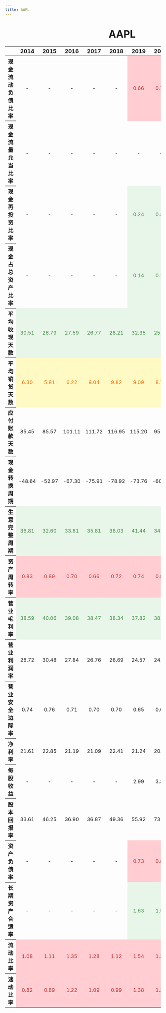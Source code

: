 ```yaml
---
title: AAPL
---
```


<style type="text/css">
#T_f03f4 th {
  font-size: 110%;
  text-align: center;
}
#T_f03f4 td {
  text-align: center;
}
#T_f03f4 caption {
  caption-side: top;
  font-size: 200%;
  font-weight: bold;
  text-align: center;
  margin: 20px 0 20px 0;
}
#T_f03f4_row0_col5, #T_f03f4_row0_col6, #T_f03f4_row0_col7, #T_f03f4_row0_col8, #T_f03f4_row0_col9, #T_f03f4_row3_col7, #T_f03f4_row3_col8, #T_f03f4_row3_col9, #T_f03f4_row9_col0, #T_f03f4_row9_col1, #T_f03f4_row9_col2, #T_f03f4_row9_col3, #T_f03f4_row9_col4, #T_f03f4_row9_col5, #T_f03f4_row9_col6, #T_f03f4_row16_col5, #T_f03f4_row16_col6, #T_f03f4_row16_col7, #T_f03f4_row16_col8, #T_f03f4_row16_col9, #T_f03f4_row17_col7, #T_f03f4_row17_col8, #T_f03f4_row17_col9, #T_f03f4_row18_col0, #T_f03f4_row18_col1, #T_f03f4_row18_col2, #T_f03f4_row18_col3, #T_f03f4_row18_col4, #T_f03f4_row18_col5, #T_f03f4_row18_col6, #T_f03f4_row18_col7, #T_f03f4_row18_col8, #T_f03f4_row18_col9, #T_f03f4_row19_col0, #T_f03f4_row19_col1, #T_f03f4_row19_col2, #T_f03f4_row19_col3, #T_f03f4_row19_col4, #T_f03f4_row19_col5, #T_f03f4_row19_col6, #T_f03f4_row19_col7, #T_f03f4_row19_col8, #T_f03f4_row19_col9 {
  background-color: #ffcdd2;
  color: #c62828;
}
#T_f03f4_row1_col9, #T_f03f4_row2_col5, #T_f03f4_row2_col6, #T_f03f4_row2_col7, #T_f03f4_row2_col8, #T_f03f4_row2_col9, #T_f03f4_row3_col5, #T_f03f4_row3_col6, #T_f03f4_row4_col0, #T_f03f4_row4_col1, #T_f03f4_row4_col2, #T_f03f4_row4_col3, #T_f03f4_row4_col4, #T_f03f4_row4_col5, #T_f03f4_row4_col6, #T_f03f4_row4_col7, #T_f03f4_row4_col8, #T_f03f4_row4_col9, #T_f03f4_row8_col0, #T_f03f4_row8_col1, #T_f03f4_row8_col2, #T_f03f4_row8_col3, #T_f03f4_row8_col4, #T_f03f4_row8_col5, #T_f03f4_row8_col6, #T_f03f4_row8_col7, #T_f03f4_row8_col8, #T_f03f4_row8_col9, #T_f03f4_row9_col7, #T_f03f4_row9_col8, #T_f03f4_row9_col9, #T_f03f4_row10_col0, #T_f03f4_row10_col1, #T_f03f4_row10_col2, #T_f03f4_row10_col3, #T_f03f4_row10_col4, #T_f03f4_row10_col5, #T_f03f4_row10_col6, #T_f03f4_row10_col7, #T_f03f4_row10_col8, #T_f03f4_row10_col9, #T_f03f4_row17_col5, #T_f03f4_row17_col6 {
  background-color: #e8f5e9;
  color: #388e3c;
}
#T_f03f4_row5_col0, #T_f03f4_row5_col1, #T_f03f4_row5_col2, #T_f03f4_row5_col3, #T_f03f4_row5_col4, #T_f03f4_row5_col5, #T_f03f4_row5_col6, #T_f03f4_row5_col7, #T_f03f4_row5_col8, #T_f03f4_row5_col9 {
  background-color: #fff9c4;
  color: #ef6c00;
}
</style>
<table id="T_f03f4">
  <caption>AAPL</caption>
  <thead>
    <tr>
      <th class="blank level0" >&nbsp;</th>
      <th id="T_f03f4_level0_col0" class="col_heading level0 col0" >2014</th>
      <th id="T_f03f4_level0_col1" class="col_heading level0 col1" >2015</th>
      <th id="T_f03f4_level0_col2" class="col_heading level0 col2" >2016</th>
      <th id="T_f03f4_level0_col3" class="col_heading level0 col3" >2017</th>
      <th id="T_f03f4_level0_col4" class="col_heading level0 col4" >2018</th>
      <th id="T_f03f4_level0_col5" class="col_heading level0 col5" >2019</th>
      <th id="T_f03f4_level0_col6" class="col_heading level0 col6" >2020</th>
      <th id="T_f03f4_level0_col7" class="col_heading level0 col7" >2021</th>
      <th id="T_f03f4_level0_col8" class="col_heading level0 col8" >2022</th>
      <th id="T_f03f4_level0_col9" class="col_heading level0 col9" >2023</th>
    </tr>
  </thead>
  <tbody>
    <tr>
      <th id="T_f03f4_level0_row0" class="row_heading level0 row0" >现金流动负债比率</th>
      <td id="T_f03f4_row0_col0" class="data row0 col0" >-</td>
      <td id="T_f03f4_row0_col1" class="data row0 col1" >-</td>
      <td id="T_f03f4_row0_col2" class="data row0 col2" >-</td>
      <td id="T_f03f4_row0_col3" class="data row0 col3" >-</td>
      <td id="T_f03f4_row0_col4" class="data row0 col4" >-</td>
      <td id="T_f03f4_row0_col5" class="data row0 col5" >0.66</td>
      <td id="T_f03f4_row0_col6" class="data row0 col6" >0.77</td>
      <td id="T_f03f4_row0_col7" class="data row0 col7" >0.83</td>
      <td id="T_f03f4_row0_col8" class="data row0 col8" >0.79</td>
      <td id="T_f03f4_row0_col9" class="data row0 col9" >0.76</td>
    </tr>
    <tr>
      <th id="T_f03f4_level0_row1" class="row_heading level0 row1" >现金流量允当比率</th>
      <td id="T_f03f4_row1_col0" class="data row1 col0" >-</td>
      <td id="T_f03f4_row1_col1" class="data row1 col1" >-</td>
      <td id="T_f03f4_row1_col2" class="data row1 col2" >-</td>
      <td id="T_f03f4_row1_col3" class="data row1 col3" >-</td>
      <td id="T_f03f4_row1_col4" class="data row1 col4" >-</td>
      <td id="T_f03f4_row1_col5" class="data row1 col5" >-</td>
      <td id="T_f03f4_row1_col6" class="data row1 col6" >-</td>
      <td id="T_f03f4_row1_col7" class="data row1 col7" >-</td>
      <td id="T_f03f4_row1_col8" class="data row1 col8" >-</td>
      <td id="T_f03f4_row1_col9" class="data row1 col9" >3.88</td>
    </tr>
    <tr>
      <th id="T_f03f4_level0_row2" class="row_heading level0 row2" >现金再投资比率</th>
      <td id="T_f03f4_row2_col0" class="data row2 col0" >-</td>
      <td id="T_f03f4_row2_col1" class="data row2 col1" >-</td>
      <td id="T_f03f4_row2_col2" class="data row2 col2" >-</td>
      <td id="T_f03f4_row2_col3" class="data row2 col3" >-</td>
      <td id="T_f03f4_row2_col4" class="data row2 col4" >-</td>
      <td id="T_f03f4_row2_col5" class="data row2 col5" >0.24</td>
      <td id="T_f03f4_row2_col6" class="data row2 col6" >0.30</td>
      <td id="T_f03f4_row2_col7" class="data row2 col7" >0.40</td>
      <td id="T_f03f4_row2_col8" class="data row2 col8" >0.54</td>
      <td id="T_f03f4_row2_col9" class="data row2 col9" >0.46</td>
    </tr>
    <tr>
      <th id="T_f03f4_level0_row3" class="row_heading level0 row3" >现金占总资产比率</th>
      <td id="T_f03f4_row3_col0" class="data row3 col0" >-</td>
      <td id="T_f03f4_row3_col1" class="data row3 col1" >-</td>
      <td id="T_f03f4_row3_col2" class="data row3 col2" >-</td>
      <td id="T_f03f4_row3_col3" class="data row3 col3" >-</td>
      <td id="T_f03f4_row3_col4" class="data row3 col4" >-</td>
      <td id="T_f03f4_row3_col5" class="data row3 col5" >0.14</td>
      <td id="T_f03f4_row3_col6" class="data row3 col6" >0.12</td>
      <td id="T_f03f4_row3_col7" class="data row3 col7" >0.10</td>
      <td id="T_f03f4_row3_col8" class="data row3 col8" >0.07</td>
      <td id="T_f03f4_row3_col9" class="data row3 col9" >0.08</td>
    </tr>
    <tr>
      <th id="T_f03f4_level0_row4" class="row_heading level0 row4" >平均收现天数</th>
      <td id="T_f03f4_row4_col0" class="data row4 col0" >30.51</td>
      <td id="T_f03f4_row4_col1" class="data row4 col1" >26.79</td>
      <td id="T_f03f4_row4_col2" class="data row4 col2" >27.59</td>
      <td id="T_f03f4_row4_col3" class="data row4 col3" >26.77</td>
      <td id="T_f03f4_row4_col4" class="data row4 col4" >28.21</td>
      <td id="T_f03f4_row4_col5" class="data row4 col5" >32.35</td>
      <td id="T_f03f4_row4_col6" class="data row4 col6" >25.96</td>
      <td id="T_f03f4_row4_col7" class="data row4 col7" >21.15</td>
      <td id="T_f03f4_row4_col8" class="data row4 col8" >25.21</td>
      <td id="T_f03f4_row4_col9" class="data row4 col9" >27.47</td>
    </tr>
    <tr>
      <th id="T_f03f4_level0_row5" class="row_heading level0 row5" >平均销货天数</th>
      <td id="T_f03f4_row5_col0" class="data row5 col0" >6.30</td>
      <td id="T_f03f4_row5_col1" class="data row5 col1" >5.81</td>
      <td id="T_f03f4_row5_col2" class="data row5 col2" >6.22</td>
      <td id="T_f03f4_row5_col3" class="data row5 col3" >9.04</td>
      <td id="T_f03f4_row5_col4" class="data row5 col4" >9.82</td>
      <td id="T_f03f4_row5_col5" class="data row5 col5" >9.09</td>
      <td id="T_f03f4_row5_col6" class="data row5 col6" >8.79</td>
      <td id="T_f03f4_row5_col7" class="data row5 col7" >9.12</td>
      <td id="T_f03f4_row5_col8" class="data row5 col8" >9.41</td>
      <td id="T_f03f4_row5_col9" class="data row5 col9" >9.61</td>
    </tr>
    <tr>
      <th id="T_f03f4_level0_row6" class="row_heading level0 row6" >应付账款天数</th>
      <td id="T_f03f4_row6_col0" class="data row6 col0" >85.45</td>
      <td id="T_f03f4_row6_col1" class="data row6 col1" >85.57</td>
      <td id="T_f03f4_row6_col2" class="data row6 col2" >101.11</td>
      <td id="T_f03f4_row6_col3" class="data row6 col3" >111.72</td>
      <td id="T_f03f4_row6_col4" class="data row6 col4" >116.95</td>
      <td id="T_f03f4_row6_col5" class="data row6 col5" >115.20</td>
      <td id="T_f03f4_row6_col6" class="data row6 col6" >95.29</td>
      <td id="T_f03f4_row6_col7" class="data row6 col7" >83.17</td>
      <td id="T_f03f4_row6_col8" class="data row6 col8" >97.05</td>
      <td id="T_f03f4_row6_col9" class="data row6 col9" >108.00</td>
    </tr>
    <tr>
      <th id="T_f03f4_level0_row7" class="row_heading level0 row7" >现金转换周期</th>
      <td id="T_f03f4_row7_col0" class="data row7 col0" >-48.64</td>
      <td id="T_f03f4_row7_col1" class="data row7 col1" >-52.97</td>
      <td id="T_f03f4_row7_col2" class="data row7 col2" >-67.30</td>
      <td id="T_f03f4_row7_col3" class="data row7 col3" >-75.91</td>
      <td id="T_f03f4_row7_col4" class="data row7 col4" >-78.92</td>
      <td id="T_f03f4_row7_col5" class="data row7 col5" >-73.76</td>
      <td id="T_f03f4_row7_col6" class="data row7 col6" >-60.54</td>
      <td id="T_f03f4_row7_col7" class="data row7 col7" >-52.90</td>
      <td id="T_f03f4_row7_col8" class="data row7 col8" >-62.43</td>
      <td id="T_f03f4_row7_col9" class="data row7 col9" >-70.92</td>
    </tr>
    <tr>
      <th id="T_f03f4_level0_row8" class="row_heading level0 row8" >生意完整周期</th>
      <td id="T_f03f4_row8_col0" class="data row8 col0" >36.81</td>
      <td id="T_f03f4_row8_col1" class="data row8 col1" >32.60</td>
      <td id="T_f03f4_row8_col2" class="data row8 col2" >33.81</td>
      <td id="T_f03f4_row8_col3" class="data row8 col3" >35.81</td>
      <td id="T_f03f4_row8_col4" class="data row8 col4" >38.03</td>
      <td id="T_f03f4_row8_col5" class="data row8 col5" >41.44</td>
      <td id="T_f03f4_row8_col6" class="data row8 col6" >34.75</td>
      <td id="T_f03f4_row8_col7" class="data row8 col7" >30.27</td>
      <td id="T_f03f4_row8_col8" class="data row8 col8" >34.62</td>
      <td id="T_f03f4_row8_col9" class="data row8 col9" >37.08</td>
    </tr>
    <tr>
      <th id="T_f03f4_level0_row9" class="row_heading level0 row9" >资产周转率</th>
      <td id="T_f03f4_row9_col0" class="data row9 col0" >0.83</td>
      <td id="T_f03f4_row9_col1" class="data row9 col1" >0.89</td>
      <td id="T_f03f4_row9_col2" class="data row9 col2" >0.70</td>
      <td id="T_f03f4_row9_col3" class="data row9 col3" >0.66</td>
      <td id="T_f03f4_row9_col4" class="data row9 col4" >0.72</td>
      <td id="T_f03f4_row9_col5" class="data row9 col5" >0.74</td>
      <td id="T_f03f4_row9_col6" class="data row9 col6" >0.83</td>
      <td id="T_f03f4_row9_col7" class="data row9 col7" >1.08</td>
      <td id="T_f03f4_row9_col8" class="data row9 col8" >1.12</td>
      <td id="T_f03f4_row9_col9" class="data row9 col9" >1.09</td>
    </tr>
    <tr>
      <th id="T_f03f4_level0_row10" class="row_heading level0 row10" >营业毛利率</th>
      <td id="T_f03f4_row10_col0" class="data row10 col0" >38.59</td>
      <td id="T_f03f4_row10_col1" class="data row10 col1" >40.06</td>
      <td id="T_f03f4_row10_col2" class="data row10 col2" >39.08</td>
      <td id="T_f03f4_row10_col3" class="data row10 col3" >38.47</td>
      <td id="T_f03f4_row10_col4" class="data row10 col4" >38.34</td>
      <td id="T_f03f4_row10_col5" class="data row10 col5" >37.82</td>
      <td id="T_f03f4_row10_col6" class="data row10 col6" >38.23</td>
      <td id="T_f03f4_row10_col7" class="data row10 col7" >41.78</td>
      <td id="T_f03f4_row10_col8" class="data row10 col8" >43.31</td>
      <td id="T_f03f4_row10_col9" class="data row10 col9" >44.13</td>
    </tr>
    <tr>
      <th id="T_f03f4_level0_row11" class="row_heading level0 row11" >营业利润率</th>
      <td id="T_f03f4_row11_col0" class="data row11 col0" >28.72</td>
      <td id="T_f03f4_row11_col1" class="data row11 col1" >30.48</td>
      <td id="T_f03f4_row11_col2" class="data row11 col2" >27.84</td>
      <td id="T_f03f4_row11_col3" class="data row11 col3" >26.76</td>
      <td id="T_f03f4_row11_col4" class="data row11 col4" >26.69</td>
      <td id="T_f03f4_row11_col5" class="data row11 col5" >24.57</td>
      <td id="T_f03f4_row11_col6" class="data row11 col6" >24.15</td>
      <td id="T_f03f4_row11_col7" class="data row11 col7" >29.78</td>
      <td id="T_f03f4_row11_col8" class="data row11 col8" >30.29</td>
      <td id="T_f03f4_row11_col9" class="data row11 col9" >29.82</td>
    </tr>
    <tr>
      <th id="T_f03f4_level0_row12" class="row_heading level0 row12" >营业安全边际率</th>
      <td id="T_f03f4_row12_col0" class="data row12 col0" >0.74</td>
      <td id="T_f03f4_row12_col1" class="data row12 col1" >0.76</td>
      <td id="T_f03f4_row12_col2" class="data row12 col2" >0.71</td>
      <td id="T_f03f4_row12_col3" class="data row12 col3" >0.70</td>
      <td id="T_f03f4_row12_col4" class="data row12 col4" >0.70</td>
      <td id="T_f03f4_row12_col5" class="data row12 col5" >0.65</td>
      <td id="T_f03f4_row12_col6" class="data row12 col6" >0.63</td>
      <td id="T_f03f4_row12_col7" class="data row12 col7" >0.71</td>
      <td id="T_f03f4_row12_col8" class="data row12 col8" >0.70</td>
      <td id="T_f03f4_row12_col9" class="data row12 col9" >0.68</td>
    </tr>
    <tr>
      <th id="T_f03f4_level0_row13" class="row_heading level0 row13" >净利率</th>
      <td id="T_f03f4_row13_col0" class="data row13 col0" >21.61</td>
      <td id="T_f03f4_row13_col1" class="data row13 col1" >22.85</td>
      <td id="T_f03f4_row13_col2" class="data row13 col2" >21.19</td>
      <td id="T_f03f4_row13_col3" class="data row13 col3" >21.09</td>
      <td id="T_f03f4_row13_col4" class="data row13 col4" >22.41</td>
      <td id="T_f03f4_row13_col5" class="data row13 col5" >21.24</td>
      <td id="T_f03f4_row13_col6" class="data row13 col6" >20.91</td>
      <td id="T_f03f4_row13_col7" class="data row13 col7" >25.88</td>
      <td id="T_f03f4_row13_col8" class="data row13 col8" >25.31</td>
      <td id="T_f03f4_row13_col9" class="data row13 col9" >25.31</td>
    </tr>
    <tr>
      <th id="T_f03f4_level0_row14" class="row_heading level0 row14" >每股收益</th>
      <td id="T_f03f4_row14_col0" class="data row14 col0" >-</td>
      <td id="T_f03f4_row14_col1" class="data row14 col1" >-</td>
      <td id="T_f03f4_row14_col2" class="data row14 col2" >-</td>
      <td id="T_f03f4_row14_col3" class="data row14 col3" >-</td>
      <td id="T_f03f4_row14_col4" class="data row14 col4" >-</td>
      <td id="T_f03f4_row14_col5" class="data row14 col5" >2.99</td>
      <td id="T_f03f4_row14_col6" class="data row14 col6" >3.31</td>
      <td id="T_f03f4_row14_col7" class="data row14 col7" >5.67</td>
      <td id="T_f03f4_row14_col8" class="data row14 col8" >6.15</td>
      <td id="T_f03f4_row14_col9" class="data row14 col9" >6.16</td>
    </tr>
    <tr>
      <th id="T_f03f4_level0_row15" class="row_heading level0 row15" >股本回报率</th>
      <td id="T_f03f4_row15_col0" class="data row15 col0" >33.61</td>
      <td id="T_f03f4_row15_col1" class="data row15 col1" >46.25</td>
      <td id="T_f03f4_row15_col2" class="data row15 col2" >36.90</td>
      <td id="T_f03f4_row15_col3" class="data row15 col3" >36.87</td>
      <td id="T_f03f4_row15_col4" class="data row15 col4" >49.36</td>
      <td id="T_f03f4_row15_col5" class="data row15 col5" >55.92</td>
      <td id="T_f03f4_row15_col6" class="data row15 col6" >73.69</td>
      <td id="T_f03f4_row15_col7" class="data row15 col7" >147.44</td>
      <td id="T_f03f4_row15_col8" class="data row15 col8" >175.46</td>
      <td id="T_f03f4_row15_col9" class="data row15 col9" >171.95</td>
    </tr>
    <tr>
      <th id="T_f03f4_level0_row16" class="row_heading level0 row16" >资产负债率</th>
      <td id="T_f03f4_row16_col0" class="data row16 col0" >-</td>
      <td id="T_f03f4_row16_col1" class="data row16 col1" >-</td>
      <td id="T_f03f4_row16_col2" class="data row16 col2" >-</td>
      <td id="T_f03f4_row16_col3" class="data row16 col3" >-</td>
      <td id="T_f03f4_row16_col4" class="data row16 col4" >-</td>
      <td id="T_f03f4_row16_col5" class="data row16 col5" >0.73</td>
      <td id="T_f03f4_row16_col6" class="data row16 col6" >0.80</td>
      <td id="T_f03f4_row16_col7" class="data row16 col7" >0.82</td>
      <td id="T_f03f4_row16_col8" class="data row16 col8" >0.86</td>
      <td id="T_f03f4_row16_col9" class="data row16 col9" >0.82</td>
    </tr>
    <tr>
      <th id="T_f03f4_level0_row17" class="row_heading level0 row17" >长期资产合适率</th>
      <td id="T_f03f4_row17_col0" class="data row17 col0" >-</td>
      <td id="T_f03f4_row17_col1" class="data row17 col1" >-</td>
      <td id="T_f03f4_row17_col2" class="data row17 col2" >-</td>
      <td id="T_f03f4_row17_col3" class="data row17 col3" >-</td>
      <td id="T_f03f4_row17_col4" class="data row17 col4" >-</td>
      <td id="T_f03f4_row17_col5" class="data row17 col5" >1.63</td>
      <td id="T_f03f4_row17_col6" class="data row17 col6" >1.59</td>
      <td id="T_f03f4_row17_col7" class="data row17 col7" >1.35</td>
      <td id="T_f03f4_row17_col8" class="data row17 col8" >1.22</td>
      <td id="T_f03f4_row17_col9" class="data row17 col9" >1.44</td>
    </tr>
    <tr>
      <th id="T_f03f4_level0_row18" class="row_heading level0 row18" >流动比率</th>
      <td id="T_f03f4_row18_col0" class="data row18 col0" >1.08</td>
      <td id="T_f03f4_row18_col1" class="data row18 col1" >1.11</td>
      <td id="T_f03f4_row18_col2" class="data row18 col2" >1.35</td>
      <td id="T_f03f4_row18_col3" class="data row18 col3" >1.28</td>
      <td id="T_f03f4_row18_col4" class="data row18 col4" >1.12</td>
      <td id="T_f03f4_row18_col5" class="data row18 col5" >1.54</td>
      <td id="T_f03f4_row18_col6" class="data row18 col6" >1.36</td>
      <td id="T_f03f4_row18_col7" class="data row18 col7" >1.07</td>
      <td id="T_f03f4_row18_col8" class="data row18 col8" >0.88</td>
      <td id="T_f03f4_row18_col9" class="data row18 col9" >0.99</td>
    </tr>
    <tr>
      <th id="T_f03f4_level0_row19" class="row_heading level0 row19" >速动比率</th>
      <td id="T_f03f4_row19_col0" class="data row19 col0" >0.82</td>
      <td id="T_f03f4_row19_col1" class="data row19 col1" >0.89</td>
      <td id="T_f03f4_row19_col2" class="data row19 col2" >1.22</td>
      <td id="T_f03f4_row19_col3" class="data row19 col3" >1.09</td>
      <td id="T_f03f4_row19_col4" class="data row19 col4" >0.99</td>
      <td id="T_f03f4_row19_col5" class="data row19 col5" >1.38</td>
      <td id="T_f03f4_row19_col6" class="data row19 col6" >1.22</td>
      <td id="T_f03f4_row19_col7" class="data row19 col7" >0.91</td>
      <td id="T_f03f4_row19_col8" class="data row19 col8" >0.71</td>
      <td id="T_f03f4_row19_col9" class="data row19 col9" >0.84</td>
    </tr>
  </tbody>
</table>
